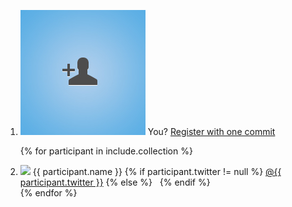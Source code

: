 <ol class="participants-list">
  <li>
    <a href="https://github.com/rinkkasatiainen/codefreeze.fi#readme" class="toggle-git-help"><img src="images/user-add.jpg"/></a>
    <span class="name">You?</span>
    <a href="https://github.com/rinkkasatiainen/codefreeze.fi#readme" class="toggle-git-help">Register with one commit</a>
  </li>

{% for participant in include.collection %}
  <li>
    <img src="{{ participant.image }}" />
    <span class="name">{{ participant.name }}</span>
    {% if participant.twitter != null  %}
      <a href="https://twitter.com/{{ participant.twitter }}">@{{ participant.twitter }}</a>
    {% else %}
      &nbsp;
    {% endif %}
  </li>
{% endfor %}
</ol>
